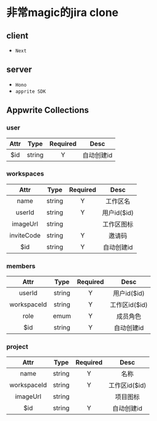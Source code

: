 # 非常magic的jira clone

## client
- `Next`

## server
- `Hono`
- `apprite SDK`

## Appwrite Collections
### user
| Attr | Type | Required | Desc |
| :----:| :----: | :----: | :----: |
| $id | string | Y | 自动创建id |

### workspaces
| Attr | Type | Required | Desc |
| :----:| :----: | :----: | :----: |
| name | string | Y | 工作区名 |
| userId | string | Y | 用户id($id) |
| imageUrl | string |  | 工作区图标 |
| inviteCode | string | Y | 邀请码 |
| $id | string | Y | 自动创建id |

### members
| Attr | Type | Required | Desc |
| :----:| :----: | :----: | :----: |
| userId | string | Y | 用户id($id) |
| workspaceId | string | Y | 工作区id($id) |
| role | emum | Y | 成员角色 |
| $id | string | Y | 自动创建id |

### project
| Attr | Type | Required | Desc |
| :----:| :----: | :----: | :----: |
| name | string | Y | 名称 |
| workspaceId | string | Y | 工作区id($id) |
| imageUrl | string |  | 项目图标 |
| $id | string | Y | 自动创建id |